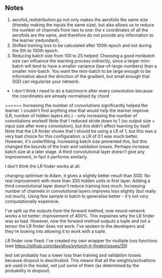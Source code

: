 ## Notes
1. aerofoil_redistribution.py not only makes the aerofoils the same size (thereby making the inputs the same size), but 
also allows us to reduce the number of channels from two to one: the x coordinates of all the aerofoils are the same, 
and therefore do not provide any information to the learner (redundant).
2. Shifted training loss to be calculated after 100th epoch and not during the 0th to 100th epoch.
3. Reducing batch size from 100 to 25 helped: Choosing a good minibatch size can influence the learning process
indirectly, since a larger mini-batch will tend to have a smaller variance (law-of-large-numbers) than a smaller
mini-batch. You want the mini-batch to be large enough to be informative about the direction of the gradient, but small
enough that SGD can regularize your network.


- I don't think I need to do a batchnorm after every convolution because the coordinates are already normalised by chord

======
Increasing the number of convolutions significantly helped the learner. I couldn't find anything else that would help 
the learner improve (LR, number of hidden layers etc.) - only increasing the number of convolutions worked! Note that I 
reduced stride down to 1 (so output size = input size after every convolution), but this didn't affect learning by 
itself. Note that the LR finder shows that I should be using a LR of 1, but this was a very bad choice for this 
configuration: a LR of 0.1 was much better. However, it's underfitting. Increasing batch size prevented this, but this 
changed the bounds of the train and validation losses. Perhaps increase batch size at a later stage. A third 
convolutional layer doesn't give any improvement, in fact it performs similarly.

I don't think the LR finder works at all.

changing optimiser to Adam, it gives a slightly better result than SGD. No real improvement with more than 300 hidden 
units in first layer. Adding a third convolutional layer doesn't reduce training loss much. Increasing number of 
channels in convolutional layers improves loss slightly (but really not much). Using few sample in batch to generalise 
better - it's not very computationally expensive.

I've split up the outputs from the forward method, now neural network works a lot better: improvement of 400%. This 
explaines why the LR finder was so bad. However, now the forward method outputs a tuple and not a tensor the LR finder 
does not work. I've spoken to the developers and they're looking into allowing it to work with a tuple.

LR finder now fixed: I've created my own wrapper for multiple loss functions (see https://github.com/davidtvs/pytorch-lr-finder/issues/35)

test set probably has a lower loss than training and validation losses because dropout is deactivated. This means that
all the weights/activations are used in the model, not just some of them (as determined by the probability in dropout). 
 